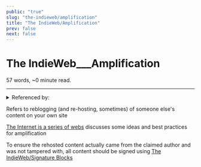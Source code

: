 ```yaml
---
public: "true"
slug: "the-indieweb/amplification"
title: "The IndieWeb/Amplification"
prev: false
next: false
---
```

<script setup>
import { data } from '../../../git.data.ts';
import { useData } from 'vitepress';
const pageData = useData();
</script>
<h1 class="p-name">The IndieWeb___Amplification</h1>
<p>57 words, ~0 minute read. <span v-html="data[`site/${pageData.page.value.relativePath}`]" /></p>
<hr/>

<details><summary>Referenced by:</summary><a href="/garden/digital-gardens/index.md">Digital Gardens</a><a href="/garden/incremental-social/index.md">Incremental Social</a><a href="/garden/kronos/index.md">Kronos</a><a href="/garden/my-personal-website/index.md">My Personal Website</a><a href="/garden/social-media/index.md">Social Media</a></details>

Refers to reblogging (and re-hosting, sometimes) of someone else's content on your own site

[The Internet is a series of webs](https://aramzs.xyz/essays/the-internet-is-a-series-of-webs/)  discusses some ideas and best practices for amplification

To ensure the rehosted content actually came from the claimed author and was not tampered with, all content should be signed using [The IndieWeb/Signature Blocks](/garden/the-indieweb/signature-blocks/index.md)